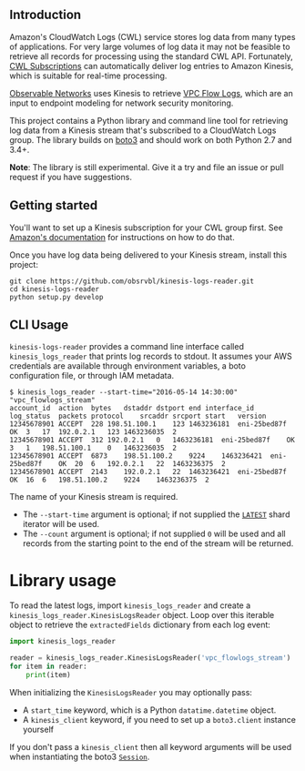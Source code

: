 ## Introduction

Amazon's CloudWatch Logs (CWL) service stores log data from many types of applications. For very large volumes of log data it may not be feasible to retrieve all records for processing using the standard CWL API. Fortunately, [CWL Subscriptions](https://aws.amazon.com/about-aws/whats-new/2015/06/amazon-cloudwatch-logs-subscriptions/) can automatically deliver log entries to Amazon Kinesis, which is suitable for real-time processing.

[Observable Networks](https://observable.net/) uses Kinesis to retrieve [VPC Flow Logs](http://docs.aws.amazon.com/AmazonVPC/latest/UserGuide/flow-logs.html), which are an input to endpoint modeling for network security monitoring.

This project contains a Python library and command line tool for retrieving log data from a Kinesis stream that's subscribed to a CloudWatch Logs group. The library builds on [boto3](https://github.com/boto/boto3) and should work on both Python 2.7 and 3.4+.

__Note__: The library is still experimental. Give it a try and file an issue or pull request if you have suggestions.

## Getting started

You'll want to set up a Kinesis subscription for your CWL group first. See [Amazon's documentation](http://docs.aws.amazon.com/AmazonCloudWatch/latest/DeveloperGuide/Subscriptions.html) for instructions on how to do that.

Once you have log data being delivered to your Kinesis stream, install this project:
```
git clone https://github.com/obsrvbl/kinesis-logs-reader.git
cd kinesis-logs-reader
python setup.py develop
```

## CLI Usage

`kinesis-logs-reader` provides a command line interface called `kinesis_logs_reader` that prints log records to stdout. It assumes your AWS credentials are available through environment variables, a boto configuration file, or through IAM metadata.

```
$ kinesis_logs_reader --start-time="2016-05-14 14:30:00" "vpc_flowlogs_stream"
account_id	action	bytes	dstaddr	dstport	end	interface_id	log_status	packets	protocol	srcaddr	srcport	start	version
12345678901	ACCEPT	228	198.51.100.1	123	1463236181	eni-25bed87f	OK	3	17	192.0.2.1	123	1463236035	2
12345678901	ACCEPT	312	192.0.2.1	0	1463236181	eni-25bed87f	OK	3	1	198.51.100.1	0	1463236035	2
12345678901	ACCEPT	6873	198.51.100.2	9224	1463236421	eni-25bed87f	OK	20	6	192.0.2.1	22	1463236375	2
12345678901	ACCEPT	2143	192.0.2.1	22	1463236421	eni-25bed87f	OK	16	6	198.51.100.2	9224	1463236375	2
```

The name of your Kinesis stream is required.
* The `--start-time` argument is optional; if not supplied the [`LATEST`](http://docs.aws.amazon.com/kinesis/latest/APIReference/API_GetShardIterator.html) shard iterator will be used.
* The `--count` argument is optional; if not supplied `0` will be used and all records from the starting point to the end of the stream will be returned.

# Library usage

To read the latest logs, import `kinesis_logs_reader` and create a `kinesis_logs_reader.KinesisLogsReader` object. Loop over this iterable object to retrieve the `extractedFields` dictionary from each log event:

```python
import kinesis_logs_reader

reader = kinesis_logs_reader.KinesisLogsReader('vpc_flowlogs_stream')
for item in reader:
    print(item)
```

When initializing the `KinesisLogsReader` you may optionally pass:
* A `start_time` keyword, which is a Python `datatime.datetime` object.
* A `kinesis_client` keyword, if you need to set up a `boto3.client` instance yourself

If you don't pass a `kinesis_client` then all keyword arguments will be used when instantiating the boto3 [`Session`](http://boto3.readthedocs.io/en/latest/reference/core/session.html#boto3.session.Session).
